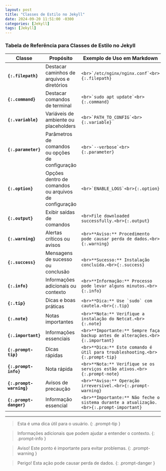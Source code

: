 ```yaml
---
layout: post
title: "Classes de Estilo no Jekyll"
date: 2024-09-20 11:51:00 -0300
categories: [Jekyll]
tags: [Jekyll]
---
```


### Tabela de Referência para Classes de Estilo no Jekyll

| Classe                | Propósito                                         | Exemplo de Uso em Markdown                                               |
|-----------------------|---------------------------------------------------|--------------------------------------------------------------------------|
| **`{:.filepath}`**    | Destacar caminhos de arquivos e diretórios        |```<br>`/etc/nginx/nginx.conf`<br>{:.filepath}```                   |
| **`{:.command}`**     | Destacar comandos de terminal                     |```<br>`sudo apt update`<br>{:.command}```                          |
| **`{:.variable}`**    | Variáveis de ambiente ou placeholders             |```<br>`PATH_TO_CONFIG`<br>{:.variable}```                          |
| **`{:.parameter}`**   | Parâmetros de comandos ou opções de configuração  |```<br>`--verbose`<br>{:.parameter}```                              |
| **`{:.option}`**      | Opções dentro de comandos ou arquivos de configuração |```<br>`ENABLE_LOGS`<br>{:.option}```                          |
| **`{:.output}`**      | Exibir saídas de comandos                         |```<br>File downloaded successfully.<br>{:.output}```               |
| **`{:.warning}`**     | Alertas críticos ou avisos                        |```<br>**Aviso:** Procedimento pode causar perda de dados.<br>{:.warning}``` |
| **`{:.success}`**     | Mensagens de sucesso ou conclusão                 |```<br>**Sucesso:** Instalação concluída.<br>{:.success}```         |
| **`{:.info}`**        | Informações adicionais ou contexto                |```<br>**Informação:** Processo pode levar alguns minutos.<br>{:.info}``` |
| **`{:.tip}`**         | Dicas e boas práticas                             |```<br>**Dica:** Use `sudo` com cautela.<br>{:.tip}```              |
| **`{:.note}`**        | Notas importantes                                 |```<br>**Nota:** Verifique a instalação do Netcat.<br>{:.note}```   |
| **`{:.important}`**   | Informações essenciais                            |```<br>**Importante:** Sempre faça backup antes de alterações.<br>{:.important}``` |
| **`{:.prompt-tip}`**  | Dicas rápidas                                     |```<br>**Dica:** Este comando é útil para troubleshooting.<br>{:.prompt-tip}``` |
| **`{:.prompt-info}`** | Nota rápida                                       |```<br>**Nota:** Verifique se os serviços estão ativos.<br>{:.prompt-note}``` |
| **`{:.prompt-warning}`** | Avisos de precaução                           |```<br>**Aviso:** Operação irreversível.<br>{:.prompt-warning}``` |
| **`{:.prompt-danger}`** | Informação essencial                         |```<br>**Importante:** Não feche o sistema durante a atualização.<br>{:.prompt-important}``` |

---

> Esta é uma dica útil para o usuário.
{: .prompt-tip }

> Informações adicionais que podem ajudar a entender o contexto.
{: .prompt-info }

> Aviso! Este ponto é importante para evitar problemas.
{: .prompt-warning }

> Perigo! Esta ação pode causar perda de dados.
{: .prompt-danger }

